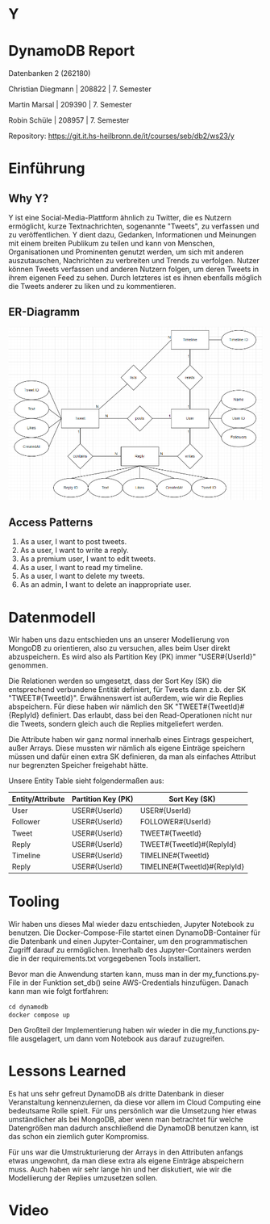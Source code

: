 # Y

# DynamoDB Report

Datenbanken 2 (262180)

Christian Diegmann | 208822 | 7. Semester

Martin Marsal | 209390 | 7. Semester

Robin Schüle | 208957 | 7. Semester

Repository: https://git.it.hs-heilbronn.de/it/courses/seb/db2/ws23/y

# Einführung

## Why Y?
Y ist eine Social-Media-Plattform ähnlich zu Twitter, die es Nutzern ermöglicht, kurze Textnachrichten, sogenannte "Tweets", zu verfassen und zu veröffentlichen.
Y dient dazu, Gedanken, Informationen und Meinungen mit einem breiten Publikum zu teilen und kann von Menschen, Organisationen und Prominenten genutzt werden,
um sich mit anderen auszutauschen, Nachrichten zu verbreiten und Trends zu verfolgen.
Nutzer können Tweets verfassen und anderen Nutzern folgen, um deren Tweets in ihrem eigenen Feed zu sehen.
Durch letzteres ist es ihnen ebenfalls möglich die Tweets anderer zu liken und zu kommentieren.

## ER-Diagramm
![ER-Diagramm](media/er-diagram.PNG)

## Access Patterns
1.	As a user, I want to post tweets.
2.	As a user, I want to write a reply.
3.	As a premium user, I want to edit tweets.
4.	As a user, I want to read my timeline.
5.	As a user, I want to delete my tweets.
6.	As an admin, I want to delete an inappropriate user.

# Datenmodell

Wir haben uns dazu entschieden uns an unserer Modellierung von MongoDB zu orientieren,
also zu versuchen, alles beim User direkt abzuspeichern. Es wird also als Partition
Key (PK) immer "USER#{UserId}" genommen.

Die Relationen werden so umgesetzt, dass der Sort Key (SK) die entsprechend
verbundene Entität definiert, für Tweets dann z.b. der SK "TWEET#{TweetId}".
Erwähnenswert ist außerdem, wie wir die Replies abspeichern. Für diese haben wir
nämlich den SK "TWEET#{TweetId}#{ReplyId} definiert. Das erlaubt, dass bei den
Read-Operationen nicht nur die Tweets, sondern gleich auch die Replies mitgeliefert
werden.

Die Attribute haben wir ganz normal innerhalb eines Eintrags gespeichert, außer Arrays.
Diese mussten wir nämlich als eigene Einträge speichern müssen und dafür einen extra SK
definieren, da man als einfaches Attribut nur begrenzten Speicher freigehabt hätte.

Unsere Entity Table sieht folgendermaßen aus:

| Entity/Attribute | Partition Key (PK) | Sort Key (SK)                |
|------------------|--------------------|------------------------------|
| User             | USER#{UserId}      | USER#{UserId}                |
| Follower         | USER#{UserId}      | FOLLOWER#{UserId}            |
| Tweet            | USER#{UserId}      | TWEET#{TweetId}              |
| Reply            | USER#{UserId}      | TWEET#{TweetId}#{ReplyId}    |
| Timeline         | USER#{UserId}      | TIMELINE#{TweetId}           |
| Reply            | USER#{UserId}      | TIMELINE#{TweetId}#{ReplyId} |

# Tooling

Wir haben uns dieses Mal wieder dazu entschieden, Jupyter Notebook zu benutzen.
Die Docker-Compose-File startet einen DynamoDB-Container für die Datenbank und einen
Jupyter-Container, um den programmatischen Zugriff darauf zu ermöglichen. Innerhalb
des Jupyter-Containers werden die in der requirements.txt vorgegebenen Tools
installiert.

Bevor man die Anwendung starten kann, muss man in der my_functions.py-File in der
Funktion set_db() seine AWS-Credentials hinzufügen. Danach kann man wie folgt
fortfahren:

```
cd dynamodb
docker compose up
```

Den Großteil der Implementierung haben wir wieder in die my_functions.py-file
ausgelagert, um dann vom Notebook aus darauf zuzugreifen.

# Lessons Learned

Es hat uns sehr gefreut DynamoDB als dritte Datenbank in dieser Veranstaltung
kennenzulernen, da diese vor allem im Cloud Computing eine bedeutsame Rolle spielt.
Für uns persönlich war die Umsetzung hier etwas umständlicher als bei MongoDB, aber
wenn man betrachtet für welche Datengrößen man dadurch anschließend die DynamoDB
benutzen kann, ist das schon ein ziemlich guter Kompromiss.

Für uns war die Umstrukturierung der Arrays in den Attributen anfangs etwas ungewohnt,
da man diese extra als eigene Einträge abspeichern muss. Auch haben wir sehr lange
hin und her diskutiert, wie wir die Modellierung der Replies umzusetzen sollen.

# Video
